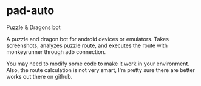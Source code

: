 # pad-auto
Puzzle & Dragons bot

A puzzle and dragon bot for android devices or emulators. 
Takes screenshots, analyzes puzzle route, and executes the route with monkeyrunner through adb connection.

You may need to modify some code to make it work in your environment.
Also, the route calculation is not very smart, I'm pretty sure there are better works out there on github.
